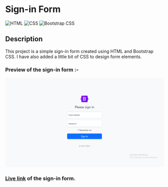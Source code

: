 # Sign-in Form

![HTML](https://img.shields.io/badge/-HTML-red)
![CSS](https://img.shields.io/badge/-CSS-brightgreen)
![Bootstrap CSS](https://img.shields.io/badge/-Bootstrap%20CSS-blueviolet)

## Description

This project is a simple sign-in form created using HTML and Bootstrap CSS. I have also added a little bit of CSS to design form elements.

### Preview of the sign-in form :-

![Preview](./preview.png)

### [**Live link**](https://sign-in-form-omega.vercel.app/) of the sign-in form.
